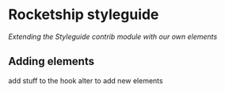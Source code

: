 # Rocketship styleguide

_Extending the Styleguide contrib module with our own elements_

## Adding elements

add stuff to the hook alter to add new elements
